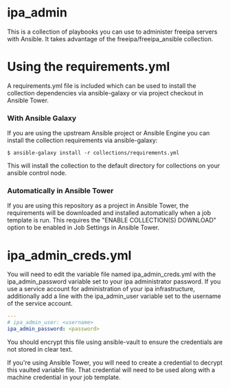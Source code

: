 # ipa_admin

This is a collection of playbooks you can use to administer freeipa servers with Ansible.  It takes advantage of the freeipa/freeipa_ansible collection.  

# Using the requirements.yml
A requirements.yml file is included which can be used to install the collection dependencies via ansible-galaxy or via project checkout in Ansible Tower.

### With Ansible Galaxy
If you are using the upstream Ansible project or Ansible Engine you can install the collection requirements via ansible-galaxy:

```
$ ansible-galaxy install -r collections/requirements.yml
```

This will install the collection to the default directory for collections on your ansible control node.

### Automatically in Ansible Tower
If you are using this repository as a project in Ansible Tower, the requirements will be downloaded and installed automatically when a job template is run.  This requires the "ENABLE COLLECTION(S) DOWNLOAD" option to be enabled in Job Settings in Ansible Tower.

# ipa_admin_creds.yml
You will need to edit the variable file named ipa_admin_creds.yml with the ipa_admin_password variable set to your ipa administrator password.  If you use a service account for administration of your ipa infrastructure, additionally add a line with the ipa_admin_user variable set to the username of the service account.


```yaml
---
# ipa_admin_user: <username>
ipa_admin_password: <password>
```

You should encrypt this file using ansible-vault to ensure the credentials are not stored in clear text.

If you're using Ansible Tower, you will need to create a credential to decrypt this vaulted variable file.  That credential will need to be used along with a machine credential in your job template.


